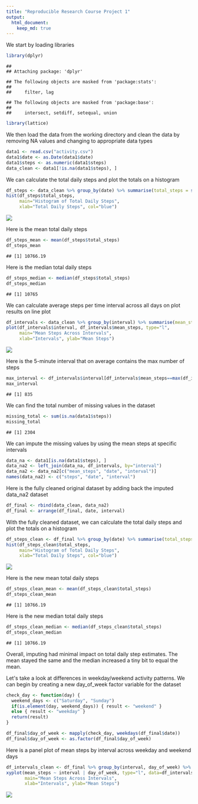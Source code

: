 ```yaml
--- 
title: "Reproducible Research Course Project 1" 
output: 
  html_document: 
    keep_md: true 
---
```



We start by loading libraries


```r
library(dplyr)
```

```
## 
## Attaching package: 'dplyr'
```

```
## The following objects are masked from 'package:stats':
## 
##     filter, lag
```

```
## The following objects are masked from 'package:base':
## 
##     intersect, setdiff, setequal, union
```

```r
library(lattice)
```

We then load the data from the working directory and clean the data by removing NA values and changing to appropriate data types


```r
data1 <- read.csv("activity.csv")
data1$date <- as.Date(data1$date)
data1$steps <- as.numeric(data1$steps)
data_clean <- data1[!is.na(data1$steps), ]
```

We can calculate the total daily steps and plot the totals on a histogram


```r
df_steps <- data_clean %>% group_by(date) %>% summarise(total_steps = sum(steps))
hist(df_steps$total_steps, 
     main="Histogram of Total Daily Steps", 
     xlab="Total Daily Steps", col="blue")
```

![](PA1_Template_files/figure-html/unnamed-chunk-3-1.png)<!-- -->

Here is the mean total daily steps


```r
df_steps_mean <- mean(df_steps$total_steps)
df_steps_mean
```

```
## [1] 10766.19
```

Here is the median total daily steps


```r
df_steps_median <- median(df_steps$total_steps)
df_steps_median
```

```
## [1] 10765
```

We can calculate average steps per time interval across all days on plot results on line plot


```r
df_intervals <- data_clean %>% group_by(interval) %>% summarise(mean_steps = mean(steps))
plot(df_intervals$interval, df_intervals$mean_steps, type="l",
     main="Mean Steps Across Intervals",
     xlab="Intervals", ylab="Mean Steps")
```

![](PA1_Template_files/figure-html/unnamed-chunk-6-1.png)<!-- -->

Here is the 5-minute interval that on average contains the max number of steps


```r
max_interval <- df_intervals$interval[df_intervals$mean_steps==max(df_intervals$mean_steps)]
max_interval
```

```
## [1] 835
```

We can find the total number of missing values in the dataset


```r
missing_total <- sum(is.na(data1$steps))
missing_total
```

```
## [1] 2304
```

We can impute the missing values by using the mean steps at specific intervals 


```r
data_na <- data1[is.na(data1$steps), ]
data_na2 <- left_join(data_na, df_intervals, by="interval")
data_na2 <- data_na2[c("mean_steps", "date", "interval")]
names(data_na2) <- c("steps", "date", "interval")
```

Here is the fully cleaned original dataset by adding back the imputed data_na2 dataset


```r
df_final <- rbind(data_clean, data_na2)
df_final <- arrange(df_final, date, interval)
```

With the fully cleaned dataset, we can calculate the total daily steps and plot the totals on a histogram


```r
df_steps_clean <- df_final %>% group_by(date) %>% summarise(total_steps = sum(steps))
hist(df_steps_clean$total_steps, 
     main="Histogram of Total Daily Steps", 
     xlab="Total Daily Steps", col="blue")
```

![](PA1_Template_files/figure-html/unnamed-chunk-11-1.png)<!-- -->

Here is the new mean total daily steps


```r
df_steps_clean_mean <- mean(df_steps_clean$total_steps)
df_steps_clean_mean
```

```
## [1] 10766.19
```

Here is the new median total daily steps


```r
df_steps_clean_median <- median(df_steps_clean$total_steps)
df_steps_clean_median
```

```
## [1] 10766.19
```

Overall, imputing had minimal impact on total daily step estimates. The mean stayed the same and the median increased a tiny bit to equal the mean.

Let's take a look at differences in weekday/weekend activity patterns. We can begin by creating a new day_of_week factor variable for the dataset


```r
check_day <- function(day) {
  weekend_days <- c("Saturday", "Sunday")
  if(is.element(day, weekend_days)) { result <- "weekend" }
  else { result <- "weekday" }
  return(result)
}

df_final$day_of_week <- mapply(check_day, weekdays(df_final$date))
df_final$day_of_week <- as.factor(df_final$day_of_week)
```

Here is a panel plot of mean steps by interval across weekday and weekend days


```r
df_intervals_clean <- df_final %>% group_by(interval, day_of_week) %>% summarise(mean_steps = mean(steps))
xyplot(mean_steps ~ interval | day_of_week, type="l", data=df_intervals_clean, layout=c(1,2),
       main="Mean Steps Across Intervals",
       xlab="Intervals", ylab="Mean Steps")
```

![](PA1_Template_files/figure-html/unnamed-chunk-15-1.png)<!-- -->
